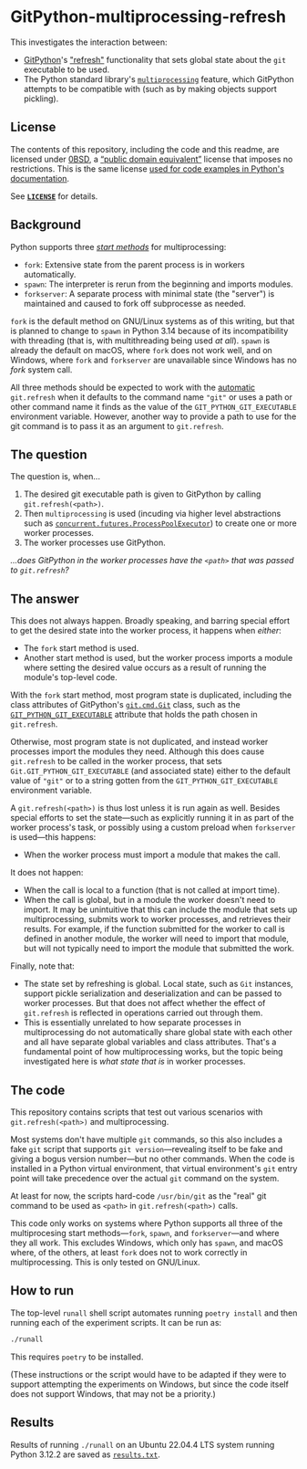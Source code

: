 # GitPython-multiprocessing-refresh

This investigates the interaction between:

- [GitPython](https://github.com/gitpython-developers/GitPython)'s
  ["refresh"](https://gitpython.readthedocs.io/en/latest/reference.html#git.refresh)
  functionality that sets global state about the `git` executable to be used.
- The Python standard library's
  [`multiprocessing`](https://docs.python.org/3/library/multiprocessing.html)
  feature, which GitPython attempts to be compatible with (such as by making
  objects support pickling).

## License

The contents of this repository, including the code and this readme, are
licensed under [0BSD](https://spdx.org/licenses/0BSD.html), a [“public domain
equivalent”](https://en.wikipedia.org/wiki/Public-domain-equivalent_license)
license that imposes no restrictions. This is the same license
[used for code examples in Python's
documentation](https://docs.python.org/3/license.html#terms-and-conditions-for-accessing-or-otherwise-using-python).

See [**`LICENSE`**](LICENSE) for details.

## Background

Python supports three [*start
methods*](https://docs.python.org/3/library/multiprocessing.html#contexts-and-start-methods)
for multiprocessing:

- `fork`: Extensive state from the parent process is in workers automatically.
- `spawn`: The interpreter is rerun from the beginning and imports modules.
- `forkserver`: A separate process with minimal state (the "server") is
  maintained and caused to fork off subprocesse as needed.

`fork` is the default method on GNU/Linux systems as of this writing, but that
is planned to change to `spawn` in Python 3.14 because of its incompatibility
with threading (that is, with multithreading being used *at all*). `spawn` is
already the default on macOS, where `fork` does not work well, and on Windows,
where `fork` and `forkserver` are unavailable since Windows has no *fork*
system call.

All three methods should be expected to work with the
[automatic](https://github.com/gitpython-developers/GitPython/blob/64ec0b1f86ada5565e30bc21b4ad189c6c4df49e/git/__init__.py#L222)
`git.refresh` when it defaults to the command name `"git"` or uses a path or
other command name it finds as the value of the `GIT_PYTHON_GIT_EXECUTABLE`
environment variable. However, another way to provide a path to use for the
git command is to pass it as an argument to `git.refresh`.

## The question

The question is, when...

1. The desired git executable path is given to GitPython by calling
   `git.refresh(<path>)`.
2. Then `multiprocessing` is used (incuding via higher level abstractions such
   as
   [`concurrent.futures.ProcessPoolExecutor`](https://docs.python.org/3/library/concurrent.futures.html#concurrent.futures.ProcessPoolExecutor))
   to create one or more worker processes.
3. The worker processes use GitPython.

*...does GitPython in the worker processes have the `<path>` that was passed to
`git.refresh`?*

## The answer

This does not always happen. Broadly speaking, and barring special effort to
get the desired state into the worker process, it happens when *either*:

- The `fork` start method is used.
- Another start method is used, but the worker process imports a module where
  setting the desired value occurs as a result of running the module's
  top-level code.

With the `fork` start method, most program state is duplicated, including the
class attributes of GitPython's
[`git.cmd.Git`](https://github.com/gitpython-developers/GitPython/blob/64ec0b1f86ada5565e30bc21b4ad189c6c4df49e/git/cmd.py#L311)
class, such as the
[`GIT_PYTHON_GIT_EXECUTABLE`](https://github.com/gitpython-developers/GitPython/blob/64ec0b1f86ada5565e30bc21b4ad189c6c4df49e/git/cmd.py#L384)
attribute that holds the path chosen in `git.refresh`.

Otherwise, most program state is not duplicated, and instead worker processes
import the modules they need. Although this does cause `git.refresh` to be
called in the worker process, that sets `Git.GIT_PYTHON_GIT_EXECUTABLE` (and
associated state) either to the default value of `"git"` or to a string gotten
from the `GIT_PYTHON_GIT_EXECUTABLE` environment variable.

A `git.refresh(<path>)` is thus lost unless it is run again as well. Besides
special efforts to set the state—such as explicitly running it in as part of
the worker process's task, or possibly using a custom preload when `forkserver`
is used—this happens:

- When the worker process must import a module that makes the call.

It does not happen:

- When the call is local to a function (that is not called at import time).
- When the call is global, but in a module the worker doesn't need to import.
  It may be unintuitive that this can include the module that sets up
  multiprocessing, submits work to worker processes, and retrieves their
  results. For example, if the function submitted for the worker to call is
  defined in another module, the worker will need to import that module, but
  will not typically need to import the module that submitted the work.

Finally, note that:

- The state set by refreshing is global. Local state, such as `Git` instances,
  support pickle serialization and deserialization and can be passed to worker
  processes. But that does not affect whether the effect of `git.refresh` is
  reflected in operations carried out through them.
- This is essentially unrelated to how separate processes in multiprocessing
  do not automatically share global state with each other and all have separate
  global variables and class attributes. That's a fundamental point of how
  multiprocessing works, but the topic being investigated here is *what state
  that is* in worker processes.

## The code

This repository contains scripts that test out various scenarios with
`git.refresh(<path>)` and multiprocessing.

Most systems don't have multiple `git` commands, so this also includes a fake
`git` script that supports `git version`—revealing itself to be fake and giving
a bogus version number—but no other commands. When the code is installed in a
Python virtual environment, that virtual environment's `git` entry point will
take precedence over the actual `git` command on the system.

At least for now, the scripts hard-code `/usr/bin/git` as the "real" git
command to be used as `<path>` in `git.refresh(<path>)` calls.

This code only works on systems where Python supports all three of the
multiprocesing start methods—`fork`, `spawn`, and `forkserver`—and where
they all work. This excludes Windows, which only has `spawn`, and macOS where,
of the others, at least `fork` does not to work correctly in multiprocessing.
This is only tested on GNU/Linux.

## How to run

The top-level `runall` shell script automates running `poetry install` and then
running each of the experiment scripts. It can be run as:

```sh
./runall
```

This requires `poetry` to be installed.

(These instructions or the script would have to be adapted if they were to
support attempting the experiments on Windows, but since the code itself does
not support Windows, that may not be a priority.)

## Results

Results of running `./runall` on an Ubuntu 22.04.4 LTS system running Python
3.12.2 are saved as [`results.txt`](results.txt).
